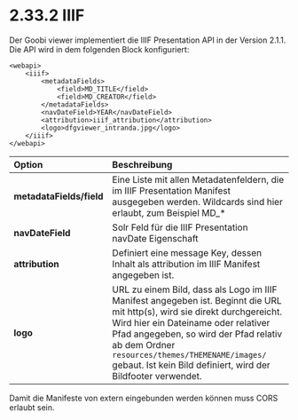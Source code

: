# 2.33.2 IIIF

Der Goobi viewer implementiert die IIIF Presentation API in der Version 2.1.1. Die API wird in dem folgenden Block konfiguriert:

```markup
<webapi>
    <iiif>
        <metadataFields>
            <field>MD_TITLE</field>
            <field>MD_CREATOR</field>
        </metadataFields>
        <navDateField>YEAR</navDateField>
        <attribution>iiif_attribution</attribution>
        <logo>dfgviewer_intranda.jpg</logo>
    </iiif>
</webapi>
```

| **Option** | Beschreibung |
| :--- | :--- |
| **metadataFields/field** | Eine Liste mit allen Metadatenfeldern, die im IIIF Presentation Manifest ausgegeben werden. Wildcards sind hier erlaubt, zum Beispiel MD\_\* |
| **navDateField** | Solr Feld für die IIIF Presentation navDate Eigenschaft |
| **attribution** | Definiert eine message Key, dessen Inhalt als attribution im IIIF Manifest angegeben ist. |
| **logo** | URL zu einem Bild, dass als Logo im IIIF Manifest angegeben ist. Beginnt die URL mit http\(s\), wird sie direkt durchgereicht. Wird hier ein Dateiname oder relativer Pfad angegeben, so wird der Pfad relativ ab dem Ordner `resources/themes/THEMENAME/images/` gebaut. Ist kein Bild definiert, wird der Bildfooter verwendet. |



Damit die Manifeste von extern eingebunden werden können muss CORS erlaubt sein.

